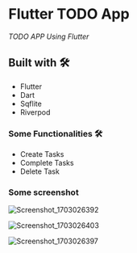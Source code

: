# Flutter TODO App

_TODO APP Using Flutter_

## Built with 🛠️


* Flutter
* Dart
* Sqflite
* Riverpod

### Some Functionalities 🛠️

* Create Tasks
* Complete Tasks
* Delete Task

  
### Some screenshot
![Screenshot_1703026392](https://github.com/xavy88/Flutter-Task-Todo/assets/24966352/a2ddda5b-86e1-4a9e-ab6a-dfbdb4e2dd3c)

![Screenshot_1703026403](https://github.com/xavy88/Flutter-Task-Todo/assets/24966352/a1062dc6-650e-4a8c-a5e5-fefd4e1a71ad)


![Screenshot_1703026397](https://github.com/xavy88/Flutter-Task-Todo/assets/24966352/ad68019c-fe52-492f-852d-82badf62e5c3)



